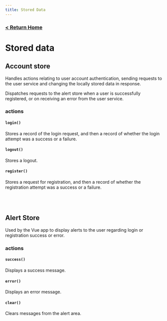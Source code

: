 ```yaml
---
title: Stored Data
---
```


### [ < Return Home ](./README.md)

# Stored data

## Account store

Handles actions relating to user account authentication, sending requests to the user service and
changing the locally stored data in response.

Dispatches requests to the alert store when a user is successfully registered, or on receiving an
error from the user service.

### actions

#### `login()`

Stores a record of the login request, and then a record of whether the login attempt was a success
or a failure.

#### `logout()`

Stores a logout.

#### `register()`

Stores a request for registration, and then a record of whether the registration attempt was a
success or a failure.

<br>
<br>

## Alert Store

Used by the Vue app to display alerts to the user regarding login or registration success or error.

### actions

#### `success()`

Displays a success message.

#### `error()`

Displays an error message.

#### `clear()`

Clears messages from the alert area.
